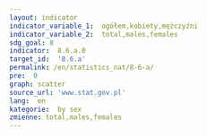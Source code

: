```yaml
---
layout: indicator
indicator_variable_1:  ogółem,kobiety,mężczyźni
indicator_variable_2:  total,males,females
sdg_goal: 8
indicator:  8.6.a.0
target_id:  '8.6.a'
permalink: /en/statistics_nat/8-6-a/
pre:  0
graph: scatter
source_url: 'www.stat.gov.pl'
lang:  en
kategorie:  by sex
zmienne: total,males,females
---
```


